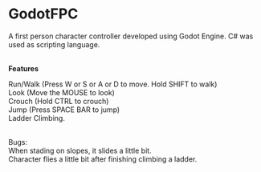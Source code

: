 # GodotFPC
A first person character controller developed using Godot Engine. C# was used as scripting language.
<br />
<br />

**Features**

Run/Walk (Press W or S or A or D to move. Hold SHIFT to walk)<br/>
Look (Move the MOUSE to look)<br/>
Crouch (Hold CTRL to crouch)<br/>
Jump (Press SPACE BAR to jump)<br/>
Ladder Climbing.
<br />
<br />

Bugs:<br />
When stading on slopes, it slides a little bit.<br />
Character flies a little bit after finishing climbing a ladder.
